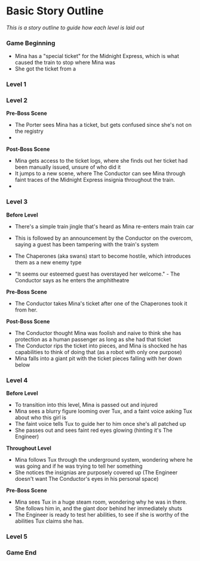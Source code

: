 # Basic Story Outline
*This is a story outline to guide how each level is laid out*

### Game Beginning
- Mina has a "special ticket" for the Midnight Express, which is what caused the train to stop where Mina was
- She got the ticket from a 

### Level 1

### Level 2

**Pre-Boss Scene**
- The Porter sees Mina has a ticket, but gets confused since she's not on the registry
- 

**Post-Boss Scene**
- Mina gets access to the ticket logs, where she finds out her ticket had been manually issued, unsure of who did it
- It jumps to a new scene, where The Conductor can see Mina through faint traces of the Midnight Express insignia throughout the train.
- 

### Level 3
**Before Level**
- There's a simple train jingle that's heard as Mina re-enters main train car
- This is followed by an announcement by the Conductor on the overcom, saying a guest has been tampering with the train's system
- The Chaperones (aka swans) start to become hostile, which introduces them as a new enemy type

- "It seems our esteemed guest has overstayed her welcome." - The Conductor says as he enters the amphitheatre

**Pre-Boss Scene**
- The Conductor takes Mina's ticket after one of the Chaperones took it from her.

**Post-Boss Scene**
- The Conductor thought Mina was foolish and naive to think she has protection as a human passenger as long as she had that ticket
- The Conductor rips the ticket into pieces, and Mina is shocked he has capabilities to think of doing that (as a robot with only one purpose)
- Mina falls into a giant pit with the ticket pieces falling with her down below

### Level 4
**Before Level**
- To transition into this level, Mina is passed out and injured
- Mina sees a blurry figure looming over Tux, and a faint voice asking Tux about who this girl is
- The faint voice tells Tux to guide her to him once she's all patched up
- She passes out and sees faint red eyes glowing (hinting it's The Engineer)

**Throughout Level**
- Mina follows Tux through the underground system, wondering where he was going and if he was trying to tell her something
- She notices the insignias are purposely covered up (The Engineer doesn't want The Conductor's eyes in his personal space)

**Pre-Boss Scene**
- Mina sees Tux in a huge steam room, wondering why he was in there. She follows him in, and the giant door behind her immediately shuts
- The Engineer is ready to test her abilities, to see if she is worthy of the abilities Tux claims she has.

### Level 5

### Game End